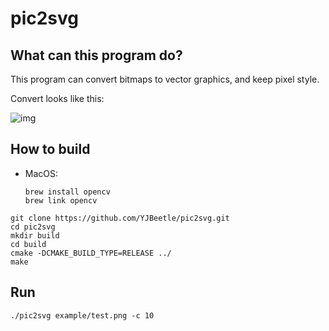 # pic2svg

## What can this program do?

This program can convert bitmaps to vector graphics, and keep pixel style.

Convert looks like this:

![img](./.README/img-01.png)

## How to build

*	MacOS:
	```
	brew install opencv
	brew link opencv
	```

```
git clone https://github.com/YJBeetle/pic2svg.git
cd pic2svg
mkdir build
cd build
cmake -DCMAKE_BUILD_TYPE=RELEASE ../
make
```

## Run 
```
./pic2svg example/test.png -c 10
```
